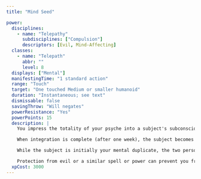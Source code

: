 ```yaml
---
title: "Mind Seed"

power:
  disciplines:
    - name: "Telepathy"
      subdisciplines: ["Compulsion"]
      descriptors: [Evil, Mind-Affecting]
  classes:
    - name: "Telepath"
      abbr: ""
      level: 8
  displays: ["Mental"]
  manifestingTime: "1 standard action"
  range: "Touch"
  target: "One touched Medium or smaller humanoid"
  duration: "Instantaneous; see text"
  dismissable: false
  savingThrow: "Will negates"
  powerResistance: "Yes"
  powerPoints: 15
  description: |
    You impress the totality of your psyche into a subject's subconscious. If successfully implanted, the seed of your mind "germinates" over the period of one week. During this time, the subject begins to unconsciously take on your mannerisms.

    When integration is complete (after one week), the subject becomes you in mind as you were when you manifested the power, but the subject's level is eight lower than your own. (In effect, the subject has received eight negative levels-but these are negative levels that can't be removed.) The subject does not have any of your physical ability scores or equipment, but does have the Intelligence, Wisdom, and Charisma scores you had when you were eight levels lower. The subject also knows the powers you knew when you were eight levels lower.

    While the subject is initially your mental duplicate, the two personalities diverge over time. Although the subject starts off with memories of your experiences, it possesses its original "soul" and physical body and is free to develop its own personality based on its own new experiences. Thus, the subject is not your slave or servant, but instead a nonplayer character in its own right that shares your earlier memories.

    Protection from evil or a similar spell or power can prevent you from implanting mind seed, or prevent a seed from germinating while the protective power lasts. Otherwise, a germinating seed can be removed (prior to germination) only by psychic chirurgery, reality revision, or similarly high-level effects. Manifesting mind seed again during the germination period also cleanses the subject's mind.
  xpCost: 3000
---
```


